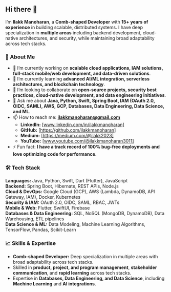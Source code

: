 ## Hi there 👋  

I’m **Ilakk Manoharan**, a **Comb-shaped Developer** with **15+ years of experience** in building scalable, distributed systems. I have deep specialization in **multiple areas** including backend development, cloud-native architectures, and security, while maintaining broad adaptability across tech stacks.  

### 🚀 About Me  
- 🔭 I’m currently working on **scalable cloud applications, IAM solutions, full-stack mobile/web development, and data-driven solutions**.  
- 🌱 I’m currently learning **advanced AI/ML integration, serverless architectures, and blockchain technology**.  
- 👯 I’m looking to collaborate on **open-source projects, security best practices, cloud-native development, and data engineering initiatives**.  
- 💬 Ask me about **Java, Python, Swift, Spring Boot, IAM (OAuth 2.0, OIDC, SAML), AWS, GCP, Databases, Data Engineering, Data Science, and ML**.  
- 📫 How to reach me: **ilakkmanoharan@gmail.com**
  - **LinkedIn:** [www.linkedin.com/in/ilakkmanoharan]  
  - **GitHub:** [https://github.com/ilakkmanoharan]
  - **Medium:** [https://medium.com/@ilakk2023]
  - **YouTube:** [www.youtube.com/@ilakkmanoharan3011] 
- ⚡ Fun fact: **I have a track record of 100% bug-free deployments and love optimizing code for performance.**  

### 🛠️ Tech Stack  
**Languages:** Java, Python, Swift, Dart (Flutter), JavaScript  
**Backend:** Spring Boot, Hibernate, REST APIs, Node.js  
**Cloud & DevOps:** Google Cloud (GCP), AWS (Lambda, DynamoDB, API Gateway, IAM), Docker, Kubernetes  
**Security & IAM:** OAuth 2.0, OIDC, SAML, RBAC, JWTs  
**Mobile & Web:** Flutter, SwiftUI, Firebase  
**Databases & Data Engineering:** SQL, NoSQL (MongoDB, DynamoDB), Data Warehousing, ETL pipelines  
**Data Science & ML:** Data Modeling, Machine Learning Algorithms, TensorFlow, Pandas, Scikit-Learn  

### 📈 Skills & Expertise  
- **Comb-shaped Developer:** Deep specialization in multiple areas with broad adaptability across tech stacks.  
- Skilled in **product, project, and program management**, **stakeholder communication**, and **rapid learning** across tech stacks.  
- Expertise in **Databases, Data Engineering, and Data Science**, including **Machine Learning** and **AI integrations**.
